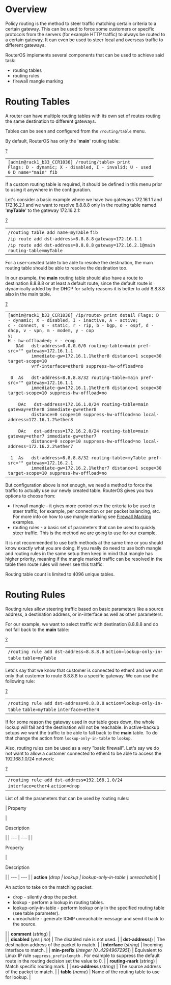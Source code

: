 # Overview

Policy routing is the method to steer traffic matching certain criteria to a certain gateway. This can be used to force some customers or specific protocols from the servers (for example HTTP traffic) to always be routed to a certain gateway. It can even be used to steer local and overseas traffic to different gateways.

RouterOS implements several components that can be used to achieve said task:

-   routing tables
-   routing rules
-   firewall mangle marking

  

# Routing Tables

A router can have multiple routing tables with its own set of routes routing the same destination to different gateways.

Tables can be seen and configured from the `/routing/table` menu.

By default, RouterOS has only the '**main**' routing table:

[?](https://help.mikrotik.com/docs/display/ROS/Policy+Routing#)

<table border="0" cellpadding="0" cellspacing="0"><tbody><tr><td class="code"><div class="container" title="Hint: double-click to select code"><div class="line number1 index0 alt2" data-bidi-marker="true"><code class="text plain">[admin@rack1_b33_CCR1036] /routing/table&gt; print</code></div><div class="line number2 index1 alt1" data-bidi-marker="true"><code class="text plain">Flags: D - dynamic; X - disabled, I - invalid; U - used</code></div><div class="line number3 index2 alt2" data-bidi-marker="true"><code class="text plain">0 D name="main" fib</code></div></div></td></tr></tbody></table>

If a custom routing table is required, it should be defined in this menu prior to using it anywhere in the configuration.

Let's consider a basic example where we have two gateways 172.16.1.1 and 172.16.2.1 and we want to resolve 8.8.8.8 only in the routing table named '**myTable**' to the gateway 172.16.2.1:

[?](https://help.mikrotik.com/docs/display/ROS/Policy+Routing#)

<table border="0" cellpadding="0" cellspacing="0"><tbody><tr><td class="code"><div class="container" title="Hint: double-click to select code"><div class="line number1 index0 alt2" data-bidi-marker="true"><code class="ros constants">/routing table </code><code class="ros functions">add </code><code class="ros value">name</code><code class="ros plain">=myTable</code> <code class="ros plain">fib</code></div><div class="line number2 index1 alt1" data-bidi-marker="true"><code class="ros constants">/ip route </code><code class="ros functions">add </code><code class="ros value">dst-address</code><code class="ros plain">=8.8.8.8</code> <code class="ros value">gateway</code><code class="ros plain">=172.16.1.1</code></div><div class="line number3 index2 alt2" data-bidi-marker="true"><code class="ros constants">/ip route </code><code class="ros functions">add </code><code class="ros value">dst-address</code><code class="ros plain">=8.8.8.8</code> <code class="ros value">gateway</code><code class="ros plain">=172.16.2.1@main</code> <code class="ros value">routing-table</code><code class="ros plain">=myTable</code></div></div></td></tr></tbody></table>

For a user-created table to be able to resolve the destination, the main routing table should be able to resolve the destination too.

In our example, the **main** routing table should also have a route to destination 8.8.8.8 or at least a default route, since the default route is dynamically added by the DHCP for safety reasons it is better to add 8.8.8.8 also in the main table.

[?](https://help.mikrotik.com/docs/display/ROS/Policy+Routing#)

<table border="0" cellpadding="0" cellspacing="0"><tbody><tr><td class="code"><div class="container" title="Hint: double-click to select code"><div class="line number1 index0 alt2" data-bidi-marker="true"><code class="text plain">[admin@rack1_b33_CCR1036] /ip/route&gt; print detail Flags: D - dynamic; X - disabled, I - inactive, A - active;</code></div><div class="line number2 index1 alt1" data-bidi-marker="true"><code class="text plain">c - connect, s - static, r - rip, b - bgp, o - ospf, d - dhcp, v - vpn, m - modem, y - cop</code></div><div class="line number3 index2 alt2" data-bidi-marker="true"><code class="text plain">y;</code></div><div class="line number4 index3 alt1" data-bidi-marker="true"><code class="text plain">H - hw-offloaded; + - ecmp</code></div><div class="line number5 index4 alt2" data-bidi-marker="true"><code class="text spaces">&nbsp;&nbsp;&nbsp;</code><code class="text plain">DAd&nbsp;&nbsp; dst-address=0.0.0.0/0 routing-table=main pref-src="" gateway=172.16.1.1</code></div><div class="line number6 index5 alt1" data-bidi-marker="true"><code class="text spaces">&nbsp;&nbsp;&nbsp;&nbsp;&nbsp;&nbsp;&nbsp;&nbsp;&nbsp;</code><code class="text plain">immediate-gw=172.16.1.1%ether8 distance=1 scope=30 target-scope=10</code></div><div class="line number7 index6 alt2" data-bidi-marker="true"><code class="text spaces">&nbsp;&nbsp;&nbsp;&nbsp;&nbsp;&nbsp;&nbsp;&nbsp;&nbsp;</code><code class="text plain">vrf-interface=ether8 suppress-hw-offload=no</code></div><div class="line number8 index7 alt1" data-bidi-marker="true">&nbsp;</div><div class="line number9 index8 alt2" data-bidi-marker="true"><code class="text spaces">&nbsp;</code><code class="text plain">0&nbsp; As&nbsp;&nbsp; dst-address=8.8.8.8/32 routing-table=main pref-src="" gateway=172.16.1.1</code></div><div class="line number10 index9 alt1" data-bidi-marker="true"><code class="text spaces">&nbsp;&nbsp; &nbsp; &nbsp; &nbsp; </code><code class="text plain">immediate-gw=172.16.1.1%ether8 distance=1 scope=30 target-scope=10 suppress-hw-offload=no</code></div><div class="line number11 index10 alt2" data-bidi-marker="true">&nbsp;</div><div class="line number12 index11 alt1" data-bidi-marker="true"><code class="text spaces">&nbsp;&nbsp;&nbsp;&nbsp;</code><code class="text plain">DAc&nbsp;&nbsp; dst-address=172.16.1.0/24 routing-table=main gateway=ether8 immediate-gw=ether8</code></div><div class="line number13 index12 alt2" data-bidi-marker="true"><code class="text spaces">&nbsp;&nbsp;&nbsp;&nbsp;&nbsp;&nbsp;&nbsp;&nbsp;&nbsp;</code><code class="text plain">distance=0 scope=10 suppress-hw-offload=no local-address=172.16.1.2%ether8</code></div><div class="line number14 index13 alt1" data-bidi-marker="true">&nbsp;</div><div class="line number15 index14 alt2" data-bidi-marker="true"><code class="text spaces">&nbsp;&nbsp;&nbsp;&nbsp;</code><code class="text plain">DAc&nbsp;&nbsp; dst-address=172.16.2.0/24 routing-table=main gateway=ether7 immediate-gw=ether7</code></div><div class="line number16 index15 alt1" data-bidi-marker="true"><code class="text spaces">&nbsp;&nbsp;&nbsp;&nbsp;&nbsp;&nbsp;&nbsp;&nbsp;&nbsp;</code><code class="text plain">distance=0 scope=10 suppress-hw-offload=no local-address=172.16.2.2%ether7</code></div><div class="line number17 index16 alt2" data-bidi-marker="true"><code class="text spaces">&nbsp;&nbsp;&nbsp;</code>&nbsp;</div><div class="line number18 index17 alt1" data-bidi-marker="true"><code class="text spaces">&nbsp;</code><code class="text plain">1&nbsp; As&nbsp;&nbsp; dst-address=8.8.8.8/32 routing-table=myTable pref-src="" gateway=172.16.2.1</code></div><div class="line number19 index18 alt2" data-bidi-marker="true"><code class="text spaces">&nbsp;&nbsp; &nbsp; &nbsp; &nbsp; </code><code class="text plain">immediate-gw=172.16.2.1%ether7 distance=1 scope=30 target-scope=10 suppress-hw-offload=no</code></div></div></td></tr></tbody></table>

  

But configuration above is not enough, we need a method to force the traffic to actually use our newly created table. RouterOS gives you two options to choose from:

-   firewall mangle - it gives more control over the criteria to be used to steer traffic, for example, per connection or per packet balancing, etc. For more info on how to use mangle marking see [Firewall Marking](https://help.mikrotik.com/docs/display/ROS/Firewall+Marking) examples.
-   routing rules - a basic set of parameters that can be used to quickly steer traffic. This is the method we are going to use for our example.

It is not recommended to use both methods at the same time or you should know exactly what you are doing. If you really do need to use both mangle and routing rules in the same setup then keep in mind that mangle has higher priority, meaning if the mangle marked traffic can be resolved in the table then route rules will never see this traffic.

Routing table count is limited to 4096 unique tables.

  

# Routing Rules

Routing rules allow steering traffic based on basic parameters like a source address, a destination address, or in-interface as well as other parameters.

For our example, we want to select traffic with destination 8.8.8.8 and do not fall back to the **main** table:

[?](https://help.mikrotik.com/docs/display/ROS/Policy+Routing#)

<table border="0" cellpadding="0" cellspacing="0"><tbody><tr><td class="code"><div class="container" title="Hint: double-click to select code"><div class="line number1 index0 alt2" data-bidi-marker="true"><code class="ros constants">/routing rule </code><code class="ros functions">add </code><code class="ros value">dst-address</code><code class="ros plain">=8.8.8.8</code> <code class="ros value">action</code><code class="ros plain">=lookup-only-in-table</code> <code class="ros value">table</code><code class="ros plain">=myTable</code></div></div></td></tr></tbody></table>

Lets's say that we know that customer is connected to ether4 and we want only that customer to route 8.8.8.8 to a specific gateway. We can use the following rule:

[?](https://help.mikrotik.com/docs/display/ROS/Policy+Routing#)

<table border="0" cellpadding="0" cellspacing="0"><tbody><tr><td class="code"><div class="container" title="Hint: double-click to select code"><div class="line number1 index0 alt2" data-bidi-marker="true"><code class="ros constants">/routing rule </code><code class="ros functions">add </code><code class="ros value">dst-address</code><code class="ros plain">=8.8.8.8</code> <code class="ros value">action</code><code class="ros plain">=lookup-only-in-table</code> <code class="ros value">table</code><code class="ros plain">=myTable</code> <code class="ros value">interface</code><code class="ros plain">=ether4</code></div></div></td></tr></tbody></table>

If for some reason the gateway used in our table goes down, the whole lockup will fail and the destination will not be reachable. In active-backup setups we want the traffic to be able to fall back to the **main** table. To do that change the action from `lookup-only-in-table` to `lookup`.

Also, routing rules can be used as a very "basic firewall". Let's say we do not want to allow a customer connected to ether4 to be able to access the 192.168.1.0/24 network:

[?](https://help.mikrotik.com/docs/display/ROS/Policy+Routing#)

<table border="0" cellpadding="0" cellspacing="0"><tbody><tr><td class="code"><div class="container" title="Hint: double-click to select code"><div class="line number1 index0 alt2" data-bidi-marker="true"><code class="ros constants">/routing rule </code><code class="ros functions">add </code><code class="ros value">dst-address</code><code class="ros plain">=192.168.1.0/24</code> <code class="ros value">interface</code><code class="ros plain">=ether4</code> <code class="ros value">action</code><code class="ros plain">=drop</code></div></div></td></tr></tbody></table>

List of all the parameters that can be used by routing rules:

| 
Property

 | 

Description

 |
| --- | --- |
| 

Property

 | 

Description

 |
| --- | --- |
| **action** (_drop | lookup | lookup-only-in-table | unreachable_) | 

An action to take on the matching packet:

-   drop - silently drop the packet.
-   lookup - perform a lookup in routing tables.
-   lookup-only-in-table - perform lookup only in the specified routing table (see table parameter).
-   unreachable - generate ICMP unreachable message and send it back to the source.

 |
| **comment** (_string_) |   
 |
| **disabled** (_yes | no_) | The disabled rule is not used. |
| **dst-address**() | The destination address of the packet to match. |
| **interface** (_string_) | Incoming interface to match. |
| **min-prefix** (_integer \[0..4294967295\]_) | Equivalent to Linux IP rule `suppress_prefixlength` . For example to suppress the default route in the routing decision set the value to 0. |
| **routing-mark** (_string_) | Match specific routing mark. |
| **src-address** (_string_) | The source address of the packet to match. |
| **table** (_name_) | Name of the routing table to use for lookup. |